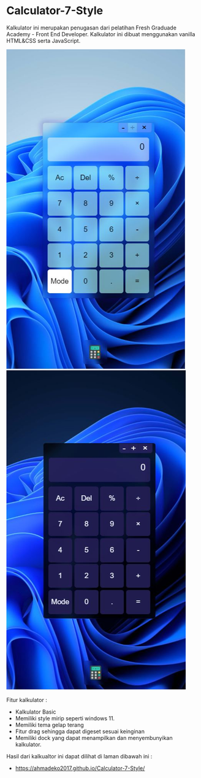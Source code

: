 # Calculator-7-Style

Kalkulator ini merupakan penugasan dari pelatihan Fresh Graduade Academy - Front End Developer. Kalkulator ini dibuat menggunakan vanilla HTML&CSS serta JavaScript. 

![Tampilan Kalkukator Light](README/w11-light.JPG "Mode Terang")
![Tampilan Kalkukator Dark](README/w11-dark.JPG "Mode Gelap")

Fitur kalkulator :
- Kalkulator Basic
- Memiliki style mirip seperti windows 11.
- Memiliki tema gelap terang
- Fitur drag sehingga dapat digeset sesuai keinginan
- Memiliki dock yang dapat menampilkan dan menyembunyikan kalkulator.

Hasil dari kalkualtor ini dapat dilihat di laman dibawah ini :
- https://ahmadeko2017.github.io/Calculator-7-Style/
